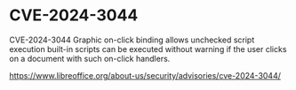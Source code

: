 # CVE-2024-3044

CVE-2024-3044
Graphic on-click binding allows unchecked script execution
built-in scripts can be executed without warning if the user clicks on a document with such on-click handlers.

https://www.libreoffice.org/about-us/security/advisories/cve-2024-3044/
